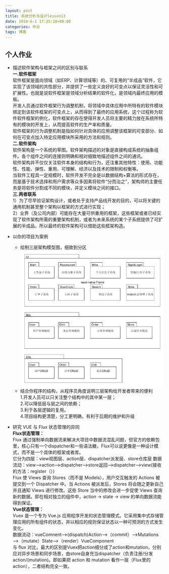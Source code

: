 ```yaml
---
layout: post
title: 系统分析与设计lesson13
date: 2018-6-1 17:25:10+00:00
categories: 作业
tags: 博客
---
```


## 个人作业
* 描述软件架构与框架之间的区别与联系  
**一.软件框架**  
软件框架是面向领域（如ERP、计算领域等）的、可复用的“半成品”软件，它实现了该领域的共性部分，并提供了一些定义良好的可变点以保证灵活性和可扩展性。也就是说软件框架是领域分析结果的软件化，是领域内最终应用的模板。  
开发人员通过软件框架行为调整机制，将领域中具体应用中所特有的软件模块绑定到该软件框架的可变点上，从而得到了最终的应用系统，这个过程称为软件软件框架的例化，软件框架的存在使得开发人员将主要的精力放在系统所特有的模块的开发上，从而提高软件的生产率和质量。  
软件框架的行为调整机制是指如何针对具体的应用调整该框架的可变部分、如何在可变点加入特定应用模块所采用的方法和规则。  
**二.软件架构**  
软件架构是一个系统的草图。软件架构描述的对象是直接构成系统的抽象组件。各个组件之间的连接则明确和相对细致地描述组件之间的通讯。  
软件架构并不仅仅关注软件本身的结构和行为，还注重其他特性：使用、功能性、性能、弹性、重用、可理解、经济以及技术的限制和权衡等。  
当软件工程具一定规模时，软件开发不完全是以数据结构+算法的形式存在，而是基于技术选择和用户需求等众多因素将软件“分而治之”，架构师的主要任务是将软件分割成不同的模块，并定义模块之间的接口。  
**三.两者联系**  
1）为了尽早验证架构设计，或者处于支持产品线开发的目的，可以将关键的通用机制甚至整个架构以框架的方式进行实现；  
2）业界（及公司内部）可能存在大量可供重用的框架，这些框架或者已经实现了软件架构所需的重要架构机制，或者为未来系统的某个子系统提供了可扩展的半成品，所以最终的软件架构可以借助这些框架构造。

* 以你的项目为案例
  * 绘制三层架构模型图，细致到分区
  ![Alt text](https://raw.githubusercontent.com/CWmaxwell/test_git2/master/picture/hw7/three.png)
  * 结合你程序的结构，从程序员角度说明三层架构给开发者带来的便利  
   1.开发人员可以只关注整个结构中的其中某一层；  
   2.可以降低层与层之间的依赖；  
   3.利于各层逻辑的复用。  
   4.项目结构更清楚，分工更明确，有利于后期的维护和升级  
* 研究 VUE 与 Flux 状态管理的异同  
**Flux状态管理：**  
Flux 通过强制单向数据流来解决大项目中数据流混乱问题，但官方的依赖包里，核心只有一个dispatcher和一些语法糖，Flux可以说更像是一种设计模式，而不是一个具体的框架或者库。   
它分为四层：view视图层、action层、dispatcher派发层、store仓库层
数据流动：view——>action——>dispatcher——>store返回——>dispatcher——>view(接收的方法：register（）)  
Flux 使 Views 查询 Stores（而不是 Models），用户交互触发的 Actions 被提交到一个 Dispatcher 中。当 Actions 被派发后，Stores 将会随之更新自己并且通知 Views 进行修改。这些 Store 当中的修改会进一步促使 Views 查询新的数据。即在相对独立的组件中，action -> state -> view 的单向数据流能得到保证。  
**Vue状态管理：**  
Vuex 是一个专为 Vue.js 应用程序开发的状态管理模式。它采用集中式存储管理应用的所有组件的状态，并以相应的规则保证状态以一种可预测的方式发生变化。  
数据流动：vueComnent——>(dispatch)Action——>（commit）——>Mutations——>（mutate）State——>（render）VueComponent  
与 flux 对比，最大的区别是Vuex把action细分成了action和mutation，分别应对异步场景和同步场景，由store自身充当dispatcher（负责注册/分发action/(mutation)。即如果把 action 和 mutation 看作一层（Flux里的action），二者结构完全一致。